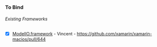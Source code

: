 ### To Bind
###### Existing Frameworks
- [X] [ModelIO.framework](https://github.com/xamarin/xamarin-macios/wiki/ModelIO-iOS-Beta6) - Vincent - https://github.com/xamarin/xamarin-macios/pull/644
